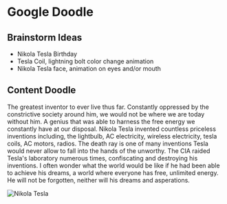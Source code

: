 # Google Doodle

## Brainstorm Ideas

* Nikola Tesla Birthday
* Tesla Coil, lightning bolt color change animation
* Nikola Tesla face, animation on eyes and/or mouth


## Content Doodle

The greatest inventor to ever live thus far. Constantly oppressed by the constrictive society around him, we would not be where we are today without him. A genius that was able to harness the free energy we constantly have at our disposal. Nikola Tesla invented countless priceless inventions including, the lightbulb, AC electricity, wireless electricity, tesla coils, AC motors, radios. The death ray is one of many inventions Tesla would never allow to fall into the hands of the unworthy. The CIA raided Tesla's laboratory numerous times, confiscating and destroying his inventions. I often wonder what the world would be like if he had been able to achieve his dreams, a world where everyone has free, unlimited energy. He will not be forgotten, neither will his dreams and asperations.


![Nikola Tesla](https://upload.wikimedia.org/wikipedia/commons/thumb/d/d4/N.Tesla.JPG/220px-N.Tesla.JPG)
